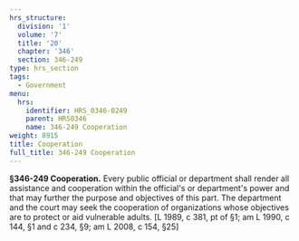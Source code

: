 ```yaml
---
hrs_structure:
  division: '1'
  volume: '7'
  title: '20'
  chapter: '346'
  section: 346-249
type: hrs_section
tags:
  - Government
menu:
  hrs:
    identifier: HRS_0346-0249
    parent: HRS0346
    name: 346-249 Cooperation
weight: 8915
title: Cooperation
full_title: 346-249 Cooperation
---
```

**§346-249 Cooperation.** Every public official or department shall render all assistance and cooperation within the official's or department's power and that may further the purpose and objectives of this part. The department and the court may seek the cooperation of organizations whose objectives are to protect or aid vulnerable adults. [L 1989, c 381, pt of §1; am L 1990, c 144, §1 and c 234, §9; am L 2008, c 154, §25]